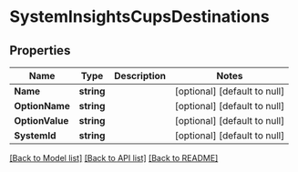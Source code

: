 # SystemInsightsCupsDestinations

## Properties
Name | Type | Description | Notes
------------ | ------------- | ------------- | -------------
**Name** | **string** |  | [optional] [default to null]
**OptionName** | **string** |  | [optional] [default to null]
**OptionValue** | **string** |  | [optional] [default to null]
**SystemId** | **string** |  | [optional] [default to null]

[[Back to Model list]](../README.md#documentation-for-models) [[Back to API list]](../README.md#documentation-for-api-endpoints) [[Back to README]](../README.md)

